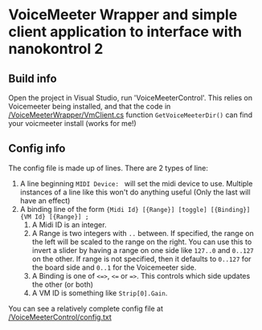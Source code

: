 # VoiceMeeter Wrapper and simple client application to interface with nanokontrol 2

## Build info

Open the project in Visual Studio, run 'VoiceMeeterControl'. This relies on Voicemeeter being installed, and that the 
code in [/VoiceMeeterWrapper/VmClient.cs](/VoiceMeeterWrapper/VmClient.cs) function `GetVoiceMeeterDir()` can find your voicmeeter install (works for me!)

## Config info

The config file is made up of lines. There are 2 types of line:

1. A line beginning `MIDI Device: ` will set the midi device to use. Multiple instances of a line like this won't do anything useful (Only the last will have an effect)
2. A binding line of the form `{Midi Id} [{Range}] [toggle] [{Binding}] {VM Id} [{Range}] ;`
   1. A Midi ID is an integer.
   2. A Range is two integers with `..` between. If specified, the range on the left will be scaled to the range on the right. You can use this to invert a slider by having a range on one side like `127..0` and `0..127` on the other. If range is not specified, then it defaults to `0..127` for the board side and `0..1` for the Voicemeeter side.
   3. A Binding is one of `<=>`, `<=` or `=>`. This controls which side updates the other (or both)
   4. A VM ID is something like `Strip[0].Gain`.

You can see a relatively complete config file at [/VoiceMeeterControl/config.txt](/VoiceMeeterControl/config.txt)